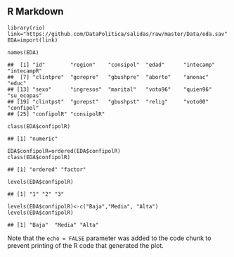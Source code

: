 R Markdown
----------

    library(rio)
    link="https://github.com/DataPolitica/salidas/raw/master/Data/eda.sav"
    EDA=import(link)

    names(EDA)

    ##  [1] "id"        "region"    "consipol"  "edad"      "intecamp"  "intecampR"
    ##  [7] "clintpre"  "gorepre"   "gbushpre"  "aborto"    "anonac"    "educ"     
    ## [13] "sexo"      "ingresos"  "marital"   "voto96"    "quien96"   "su_ecopas"
    ## [19] "clintpst"  "gorepst"   "gbushpst"  "relig"     "voto00"    "confipol" 
    ## [25] "confipolR" "consipolR"

    class(EDA$confipolR)

    ## [1] "numeric"

    EDA$confipolR=ordered(EDA$confipolR)
    class(EDA$confipolR)

    ## [1] "ordered" "factor"

    levels(EDA$confipolR)

    ## [1] "1" "2" "3"

    levels(EDA$confipolR)<-c("Baja","Media", "Alta")
    levels(EDA$confipolR)

    ## [1] "Baja"  "Media" "Alta"

Note that the `echo = FALSE` parameter was added to the code chunk to
prevent printing of the R code that generated the plot.
